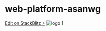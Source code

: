 # web-platform-asanwg

[Edit on StackBlitz ⚡️](https://stackblitz.com/edit/web-platform-asanwg)
![logo 1](https://github.com/abeehafarhan/web-platform-asanwg/assets/132785604/35968cb9-855e-4aea-8bcd-3ede2c7fbf0f)

